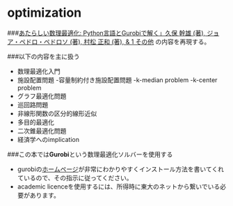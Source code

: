 # optimization

###[あたらしい数理最適化: Python言語とGurobiで解く」久保 幹雄  (著), ジョア・ペドロ・ペドロソ (著), 村松 正和 (著), & 1 その他](http://www.logopt.com/book/gurobi.htm "あたらしい数理最適化")
の内容を再現する。

###以下の内容を主に扱う
- 数理最適化入門
- 施設配置問題
  -容量制約付き施設配置問題
  -k-median problem
  -k-center problem
- グラフ最適化問題
- 巡回路問題
- 非線形関数の区分的線形近似
- 多目的最適化
- 二次錐最適化問題
- 経済学へのimplication

###この本では**Gurobi**という数理最適化ソルバーを使用する

- gurobiの[ホームページ](http://www.gurobi.com/ "ホームページ")が非常にわかりやすくインストール方法を書いてくれているので、その指示に従ってください。
- academic licenceを使用するには、所得時に東大のネットから繋いでいる必要があります。
